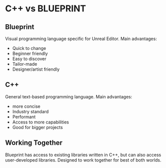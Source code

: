 # C++ vs BLUEPRINT

## Blueprint

Visual programming language specific for Unreal Editor. Main advantages:

* Quick to change
* Beginner friendly
* Easy to discover
* Tailor-made
* Designer/artist friendly

## C++

General text-based programming language. Main advantages:

* more concise
* Industry standard
* Performant
* Access to more capabilities
* Good for bigger projects

## Working Together

Blueprint has access to existing libraries written in C++, but can also access user-developed libraries. Designed to work together for best of both worlds.

